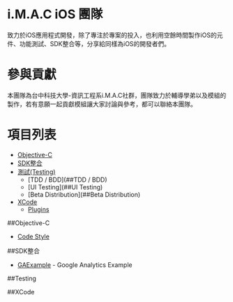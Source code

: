 # i.M.A.C iOS 團隊

致力於iOS應用程式開發，除了專注於專案的投入，也利用空餘時間製作iOS的元件、功能測試、SDK整合等，分享給同樣為iOS的開發者們。

# 參與貢獻

本團隊為台中科技大學-資訊工程系i.M.A.C社群，團隊致力於輔導學弟以及模組的製作，若有意願一起貢獻模組讓大家討論與參考，都可以聯絡本團隊。

# 項目列表
* [Objective-C](##Objective-C)
* [SDK整合](##SDK整合)
* [測試(Testing)](##Testing)
    * [TDD / BDD](##TDD / BDD)
    * [UI Testing](##UI Testing)
    * [Beta Distribution](##Beta Distribution)
* [XCode](##XCode)
    * [Plugins](##Plugins)

##Objective-C
* [Code Style](https://github.com/imac-ios-team/iOS-objc-repos/blob/master/coding_style.md)

##SDK整合
* [GAExample](https://github.com/imac-ios-team/GAExample.git) - Google Analytics Example

##Testing

##XCode
